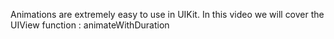 Animations are extremely easy to use in UIKit. 
In this video we will cover the UIView  function : animateWithDuration

